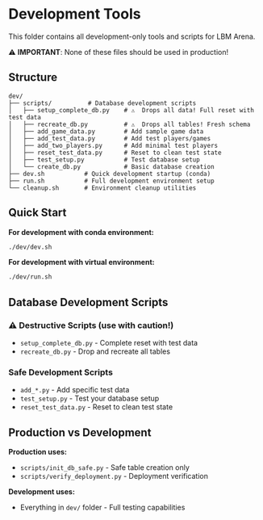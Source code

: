 # Development Tools

This folder contains all development-only tools and scripts for LBM Arena.

⚠️ **IMPORTANT**: None of these files should be used in production!

## Structure

```
dev/
├── scripts/          # Database development scripts
│   ├── setup_complete_db.py    # ⚠️  Drops all data! Full reset with test data
│   ├── recreate_db.py          # ⚠️  Drops all tables! Fresh schema
│   ├── add_game_data.py        # Add sample game data
│   ├── add_test_data.py        # Add test players/games
│   ├── add_two_players.py      # Add minimal test players
│   ├── reset_test_data.py      # Reset to clean test state
│   ├── test_setup.py           # Test database setup
│   └── create_db.py            # Basic database creation
├── dev.sh           # Quick development startup (conda)
├── run.sh           # Full development environment setup
└── cleanup.sh       # Environment cleanup utilities
```

## Quick Start

**For development with conda environment:**
```bash
./dev/dev.sh
```

**For development with virtual environment:**
```bash
./dev/run.sh
```

## Database Development Scripts

### ⚠️ Destructive Scripts (use with caution!)

- `setup_complete_db.py` - Complete reset with test data
- `recreate_db.py` - Drop and recreate all tables

### Safe Development Scripts

- `add_*.py` - Add specific test data
- `test_setup.py` - Test your database setup
- `reset_test_data.py` - Reset to clean test state

## Production vs Development

**Production uses:**
- `scripts/init_db_safe.py` - Safe table creation only
- `scripts/verify_deployment.py` - Deployment verification

**Development uses:**
- Everything in `dev/` folder - Full testing capabilities
